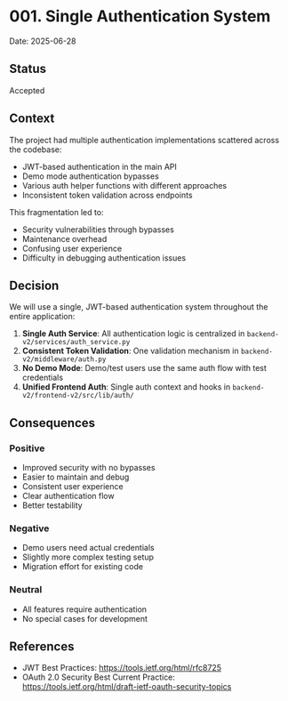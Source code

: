 # 001. Single Authentication System

Date: 2025-06-28

## Status

Accepted

## Context

The project had multiple authentication implementations scattered across the codebase:
- JWT-based authentication in the main API
- Demo mode authentication bypasses
- Various auth helper functions with different approaches
- Inconsistent token validation across endpoints

This fragmentation led to:
- Security vulnerabilities through bypasses
- Maintenance overhead
- Confusing user experience
- Difficulty in debugging authentication issues

## Decision

We will use a single, JWT-based authentication system throughout the entire application:

1. **Single Auth Service**: All authentication logic is centralized in `backend-v2/services/auth_service.py`
2. **Consistent Token Validation**: One validation mechanism in `backend-v2/middleware/auth.py`
3. **No Demo Mode**: Demo/test users use the same auth flow with test credentials
4. **Unified Frontend Auth**: Single auth context and hooks in `backend-v2/frontend-v2/src/lib/auth/`

## Consequences

### Positive
- Improved security with no bypasses
- Easier to maintain and debug
- Consistent user experience
- Clear authentication flow
- Better testability

### Negative
- Demo users need actual credentials
- Slightly more complex testing setup
- Migration effort for existing code

### Neutral
- All features require authentication
- No special cases for development

## References

- JWT Best Practices: https://tools.ietf.org/html/rfc8725
- OAuth 2.0 Security Best Current Practice: https://tools.ietf.org/html/draft-ietf-oauth-security-topics
